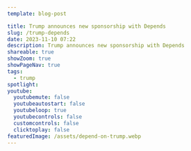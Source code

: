 ```yaml
---
template: blog-post

title: Trump announces new sponsorship with Depends
slug: /trump-depends
date: 2023-11-10 07:22
description: Trump announces new sponsorship with Depends
shareable: true
showZoom: true
showPageNav: true
tags:
  - trump
spotlight:
youtube:
  youtubemute: false
  youtubeautostart: false
  youtubeloop: true
  youtubecontrols: false
  customcontrols: false
  clicktoplay: false
featuredImage: /assets/depend-on-trump.webp
---
```

